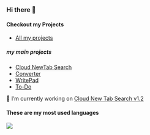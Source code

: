 ### Hi there 👋
#### Checkout my Projects 
 - <a href="https://github.com/CloudGlitch?tab=repositories">All my projects</a>
##### my main projects 
 - <a href="https://github.com/CloudGlitch/NewTabSearch">Cloud NewTab Search</a>
 - <a href="https://github.com/CloudGlitch/converter">Converter</a>
 - <a href="https://github.com/CloudGlitch/WritePad">WritePad</a>
 - <a href="https://github.com/CloudGlitch/ToDo">To-Do</a>

🔭 I’m currently working on <a href="https://github.com/CloudGlitch/NewTabSearch/releases/tag/v1.2">Cloud New Tab Search v1.2</a>

#### These are my most used languages
<a href="https://github.com/CloudGlitch">
  <img align="center" src="https://github-readme-stats.vercel.app/api/top-langs/?username=CloudGlitch&theme=dark&hide_langs_below=1" />
</a>
<!--
**CloudGlitch/CloudGlitch** is a ✨ _special_ ✨ repository because its `README.md` (this file) appears on your GitHub profile.

Here are some ideas to get you started:

- 🔭 I’m currently working on ...
- 🌱 I’m currently learning ...
- 👯 I’m looking to collaborate on ...
- 🤔 I’m looking for help with ...
- 💬 Ask me about ...
- 📫 How to reach me: ...
- 😄 Pronouns: ...
- ⚡ Fun fact: ...
-->

